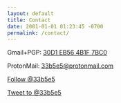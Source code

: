 ```yaml
---
layout: default
title: Contact
date: 2001-01-01 01:23:45 -0700
permalink: /contact/
---
```


Gmail+PGP: [30D1 EB56 4B1F 7BC0](http://pgp.mit.edu/pks/lookup?search=0x30D1EB564B1F7BC0)

ProtonMail: [33b5e5@protonmail.com](mailto:33b5e5@protonmail.com)

<a href="https://twitter.com/33b5e5" class="twitter-follow-button" data-dnt="true" data-show-count="false">Follow @33b5e5</a><script async src="//platform.twitter.com/widgets.js" charset="utf-8"></script>

<a href="https://twitter.com/intent/tweet?screen_name=33b5e5" class="twitter-mention-button" data-dnt="true" data-show-count="false">Tweet to @33b5e5</a><script async src="//platform.twitter.com/widgets.js" charset="utf-8"></script>

